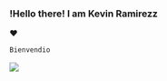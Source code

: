 ### !Hello there! I am Kevin Ramirezz

&hearts;

~~~C++
Bienvendio 
~~~



<div>
  
  <a href="https://www.instagram.com/kevinramirezz_code" target="_blank"><img src="https://img.shields.io/badge/Instagram-E4405F?style=for-the-badge&logo=instagram&logoColor=white" target="_blank"></a>

</div>


